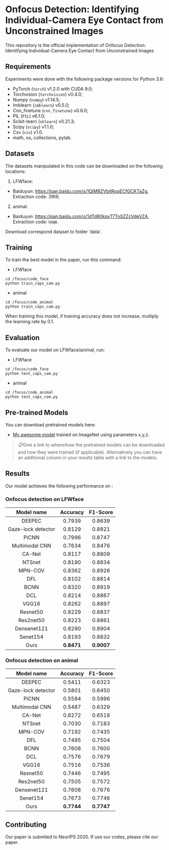 # Onfocus Detection: Identifying Individual-Camera Eye Contact from Unconstrained Images

This repository is the official implementation of Onfocus Detection: Identifying Individual-Camera Eye Contact from Unconstrained Images

## Requirements

Experiments were done with the following package versions for Python 3.6:
 - PyTorch (`torch`) v1.2.0 with CUDA 9.0;
 - Torchvision (`torchvision`) v0.4.0;
 - Numpy (`numpy`) v1.14.5;
 - Imblearn (`imblearn`) v0.5.0;
 - Cnn_finetune (`cnn_finetune`) v0.6.0;
 - PIL (`PIL`) v6.1.0;
 - Scikit-learn (`sklearn`) v0.21.3;
 - Scipy (`scipy`) v1.1.0;
 - Csv (`csv`) v1.0.
 - math, os, collections, pylab.
 
## Datasets

The datasets manipulated in this code can be downloaded on the following locations:
1. LFWface:
  - Baiduyun: https://pan.baidu.com/s/1QIM8ZVbitRopECfGCKTaZg,    Extraction code: 39t9;

2. animal:
  - Baiduyun: https://pan.baidu.com/s/1dTd80kqvT7TnSZZcVdeVZA,    Extraction code: ixqe.  

Download correspond dataset to folder 'data'.

## Training

To train the best model in the paper, run this command:
 - LFWface
```train
cd /focus/code_face
python train_caps_cam.py
```
 - animal
 ```train
cd /focus/code_animal
python train_caps_cam.py
```
When training this model, if training accuracy does not increase, multiply the learning rate by 0.1.

## Evaluation

To evaluate our model on LFWface/animal, run:
 - LFWface
```eval
cd /focus/code_face
python test_caps_cam.py 
```
 - animal
 ```eval
cd /focus/code_animal
python test_caps_cam.py 
```

## Pre-trained Models

You can download pretrained models here:

- [My awesome model](https://drive.google.com/mymodel.pth) trained on ImageNet using parameters x,y,z. 

> 📋Give a link to where/how the pretrained models can be downloaded and how they were trained (if applicable).  Alternatively you can have an additional column in your results table with a link to the models.

## Results

Our model achieves the following performance on :

### Onfocus detection on LFWface

|     Model name     |  Accuracy |  F1-Score |
| :----------------: | :-------: | :-------: |
|       DEEPEC       |  0.7939   |  0.8639   |
| Gaze-lock detector |  0.8129   |  0.8821   |
|       PiCNN        |  0.7996   |  0.8747   |
|  Multimodal CNN    |  0.7634   |  0.8476   |
|       CA-Net       |  0.8117   |  0.8809   |
|       NTSnet       |  0.8190   |  0.8834   |
|       MPN-COV      |  0.8362   |  0.8926   |
|       DFL          |  0.8102   |  0.8814   |
|       BCNN         |  0.8320   |  0.8919   |
|       DCL          |  0.8214   |  0.8867   |
|       VGG16        |  0.8262   |  0.8897   |
|       Resnet50     |  0.8229   |  0.8837   |
|       Res2net50    |  0.8223   |  0.8861   |
|       Densenet121  |  0.8290   |  0.8904   |
|       Senet154     |  0.8193   |  0.8832   |
|       Ours         |  **0.8471**   |  **0.9007**   |

### Onfocus detection on animal

|      Model name    | Accuracy  | F1-Score  |
| :----------------: | :-------: | :-------: |
|       DEEPEC       |  0.5411   |  0.6323   |
| Gaze-lock detector |  0.5801   |  0.6450   |
|       PiCNN        |  0.5584   |  0.5996   |
|  Multimodal CNN    |  0.5487   |  0.6329   |
|       CA-Net       |  0.6272   |  0.6518   |
|       NTSnet       |  0.7030   |  0.7183   |
|       MPN-COV      |  0.7192   |  0.7435   |
|       DFL          |  0.7495   |  0.7504   |
|       BCNN         |  0.7608   |  0.7600   |
|       DCL          |  0.7576   |  0.7679   |
|       VGG16        |  0.7516   |  0.7536   |
|       Resnet50     |  0.7446   |  0.7495   |
|       Res2net50    |  0.7505   |  0.7572   |
|       Densenet121  |  0.7608   |  0.7676   |
|       Senet154     |  0.7673   |  0.7746   |
|       Ours         |  **0.7744**   |  **0.7747**   |

## Contributing

Our paper is submited to NeurIPS 2020. If use our codes, please cite our paper.
